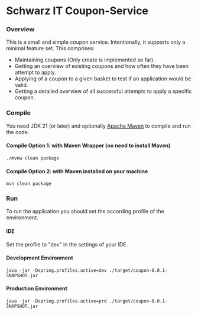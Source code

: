 # Schwarz IT Coupon-Service

### Overview

This is a small and simple coupon service. Intentionally, it supports only a minimal feature set. This comprises:

* Maintaining coupons (Only create is implemented so far).
* Getting an overview of existing coupons and how often they have been attempt to apply.
* Applying of a coupon to a given basket to test if an application would be valid.
* Getting a detailed overview of all successful attempts to apply a specific coupon.


### Compile 

You need JDK 21 (or later) and optionally [Apache Maven](https://maven.apache.org/) to compile and run the code.

#### Compile Option 1: with Maven Wrapper (no need to install Maven)
`./mvnw clean package`

#### Compile Option 2: with Maven installed on your machine
`mvn clean package`

### Run 
To run the application you should set the according profile of the environment.

#### IDE
Set the profile to "dev" in the settings of your IDE.

#### Development Environment
`java -jar -Dspring.profiles.active=dev ./target/coupon-0.0.1-SNAPSHOT.jar`

#### Production Environment
`java -jar -Dspring.profiles.active=prd ./target/coupon-0.0.1-SNAPSHOT.jar`

